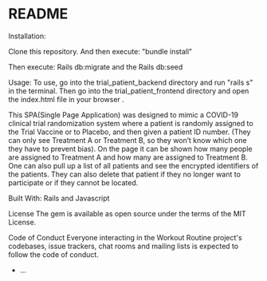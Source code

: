 # README

Installation:

Clone this repository. And then execute: "bundle install"

Then execute: Rails db:migrate and the Rails db:seed

Usage: To use, go into the trial_patient_backend directory and run "rails s" in the terminal. Then go into the trial_patient_frontend directory and open the index.html file in your browser .

This SPA(Single Page Application) was designed to mimic a COVID-19 clinical trial randomization system where a patient is randomly assigned to the Trial Vaccine or to Placebo, and then given a patient ID number. (They can only see Treatment A or Treatment B, so they won’t know which one they have to prevent bias). On the page it can be shown how many people are assigned to Treatment A and how many are assigned to Treatment B. One can also pull up a list of all patients and see the encrypted identifiers of the patients. They can also delete that patient if they no longer want to participate or if they cannot be located. 

Built With: Rails and Javascript

License The gem is available as open source under the terms of the MIT License.

Code of Conduct Everyone interacting in the Workout Routine project's codebases, issue trackers, chat rooms and mailing lists is expected to follow the code of conduct.

* ...
